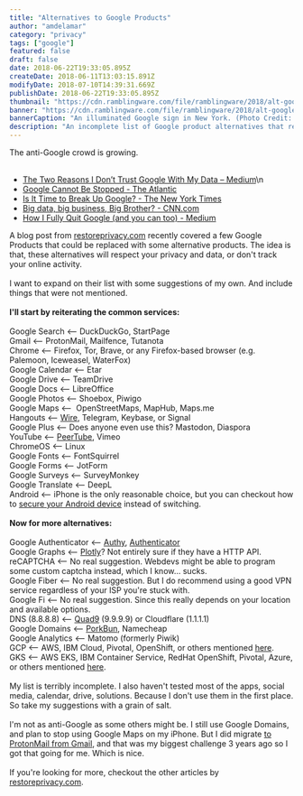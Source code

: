 ```yaml
---
title: "Alternatives to Google Products"
author: "amdelamar"
category: "privacy"
tags: ["google"]
featured: false
draft: false
date: 2018-06-22T19:33:05.895Z
createDate: 2018-06-11T13:03:15.891Z
modifyDate: 2018-07-10T14:39:31.669Z
publishDate: 2018-06-22T19:33:05.895Z
thumbnail: "https://cdn.ramblingware.com/file/ramblingware/2018/alt-google-1024.jpg"
banner: "https://cdn.ramblingware.com/file/ramblingware/2018/alt-google-1024.jpg"
bannerCaption: "An illuminated Google sign in New York. (Photo Credit: Arthur Osipyan)"
description: "An incomplete list of Google product alternatives that respect your privacy and data, or don't track your online activity."
---
```


<div><div>The anti-Google crowd is growing.</div><div><br></div><ul><li><a href=\"https://medium.com/@guohuade/the-two-reasons-i-dont-trust-google-with-my-data-530a961e8ce8#.c52a43u7o\">The Two Reasons I Don’t Trust Google With My Data – Medium</a>\n</li><li><a href=\"https://www.theatlantic.com/business/archive/2017/10/google-cannot-be-stopped/544202/\">Google Cannot Be Stopped - The Atlantic</a></li><li><a href=\"https://www.nytimes.com/2017/04/22/opinion/sunday/is-it-time-to-break-up-google.html?smid=pl-share\">Is It Time to Break Up Google? - The New York Times</a></li><li><a href=\"http://www.cnn.com/2014/02/26/business/big-data-big-business/index.html?hpt=us_t3\">Big data, big business, Big Brother? - CNN.com</a></li><li><a href=\"https://medium.com/@excinit/how-i-fully-quit-google-and-you-can-too-4c2f3f85793a\">How I Fully Quit Google (and you can too) - Medium</a></li></ul>A blog post from <a href=\"https://restoreprivacy.com/google-alternatives/\">restoreprivacy.com</a> recently covered a few Google Products that could be replaced with some alternative products. The idea is that, these alternatives will respect your privacy and data, or don't track your online activity. <br></div><br><div>I want to expand on their list with some suggestions of my own. And include things that were not mentioned. <br></div><div><br></div><div><b>I'll start by reiterating the common services:</b></div><div><br></div>Google Search &lt;-- DuckDuckGo, StartPage<br><div>Gmail &lt;-- ProtonMail, Mailfence, Tutanota</div><div>Chrome &lt;-- Firefox, Tor, Brave, or any Firefox-based browser (e.g. Palemoon, Iceweasel, WaterFox)</div><div>Google Calendar &lt;-- Etar<br></div><div>Google Drive &lt;-- TeamDrive</div><div>Google Docs &lt;-- LibreOffice<br></div><div>Google Photos &lt;-- Shoebox, Piwigo<br></div><div>Google Maps &lt;--&nbsp; OpenStreetMaps, MapHub, Maps.me</div><div>Hangouts &lt;-- <a href=\"https://wire.com/en/\">Wire</a>, Telegram, Keybase, or Signal</div><div>Google Plus &lt;-- Does anyone even use this? Mastodon, Diaspora<br></div><div>YouTube &lt;-- <a href=\"https://joinpeertube.org/en/home/\">PeerTube</a>, Vimeo</div><div>ChromeOS &lt;-- Linux<br></div><div>Google Fonts &lt;-- FontSquirrel<br></div><div>Google Forms &lt;-- JotForm<br></div><div>Google Surveys &lt;-- SurveyMonkey<br></div><div>Google Translate &lt;-- DeepL</div><div>Android &lt;-- iPhone is the only reasonable choice, but you can checkout how to <a href=\"https://restoreprivacy.com/secure-android-device/\">secure your Android device</a> instead of switching.<br></div><div><div><br></div><div><b>Now for more alternatives:</b></div><div><br></div><div><div>Google Authenticator &lt;-- <a href=\"https://authy.com/\">Authy</a>, <a href=\"https://mattrubin.me/authenticator/\">Authenticator</a></div><div>Google Graphs &lt;-- <a href=\"https://plot.ly/\">Plotly</a>? Not entirely sure if they have a HTTP API.<br></div></div><div>reCAPTCHA &lt;-- No real suggestion. Webdevs might be able to program some custom captcha instead, which I know... sucks.<br></div><div>Google Fiber &lt;-- No real suggestion. But I do recommend using a good VPN service regardless of your ISP you're stuck with.<br></div>Google Fi &lt;-- No real suggestion. Since this really depends on your location and available options. </div>DNS (8.8.8.8) &lt;-- <a href=\"https://quad9.net\">Quad9</a> (9.9.9.9) or Cloudflare (1.1.1.1)<br><div>Google Domains &lt;-- <a href=\"https://porkbun.com/\">PorkBun</a>, Namecheap</div><div>Google Analytics &lt;-- Matomo (formerly Piwik)<br></div><div>GCP &lt;-- AWS, IBM Cloud, Pivotal, OpenShift, or others mentioned <a href=\"https://www.ramblingware.com/blog/learn-to-code-cloud-native-apps-for-free\">here</a>.<br></div><div>GKS &lt;-- AWS EKS, IBM Container Service, RedHat OpenShift, Pivotal, Azure, or others mentioned <a href=\"https://kubernetes.io/docs/setup/pick-right-solution/#hosted-solutions\">here</a>.<br></div><div><br></div><div>My list is terribly incomplete. I also haven't tested most of the apps, social media, calendar, drive, solutions. Because I don't use them in the first place. So take my suggestions with a grain of salt. <br></div><div><br></div><div>I'm not as anti-Google as some others might be. I still use Google Domains, and plan to stop using Google Maps on my iPhone. But I did migrate <a href=\"https://www.ramblingware.com/blog/2-years-without-gmail\">to ProtonMail from Gmail</a>, and that was my biggest challenge 3 years ago so I got that going for me. Which is nice.</div><div><br></div><div>If you're looking for more, checkout the other articles by <a href=\"https://restoreprivacy.com/\">restoreprivacy.com</a>.<br></div><div><br></div>
